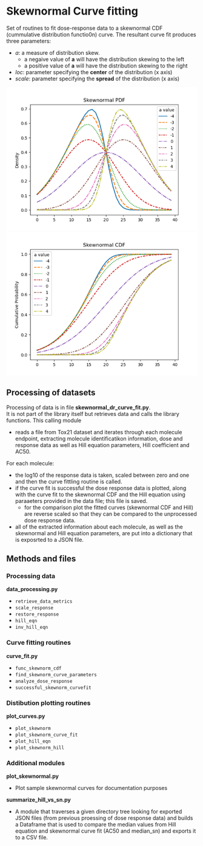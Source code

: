 # Skewnormal Curve fitting
Set of routines to fit dose-response data to a skewnormal CDF (cummulative distribution functio0n) curve.
The resultant curve fit produces three parameters:
- *a*:      a measure of distribution skew.
    - a negaive value of **a** will have the distribution skewing to the left
    - a positive value of **a** will have the distribution skewing to the right 
- *loc*:    parameter specifying the **center** of the distribution (x axis)
- *scale*:  parameter specifying the **spread** of the distribution (x axis)

<img src="sample_skewnormal_plots/sn_pd_all_a.png" alt="Skewnormal PDF" width="600"/>
<img src="sample_skewnormal_plots/sn_cd_all_a.png" alt="Skewnormal PDF" width="600"/>
<!-- ![Skewnormal PDF 'a' variest](sample_skewnormal_plots/sn_pd_all_a.png )
![Skewnormal CDF 'a' varies](sample_skewnormal_plots/sn_cd_all_a.png) -->


## Processing of datasets
Processing of data is in file **skewnormal_dr_curve_fit.py**.  
It is not part of the library itself but retrieves data and calls the library functions.
This calling module
- reads a file from Tox21 dataset and iterates through each molecule endpoint, extracting molecule identificatikon information, dose and response data as well as Hill equation parameters, Hill coefficient and AC50.   

For each molecule:
- the log10 of the response data is taken, scaled between zero and one and then the curve fittling routine is called.  
- if the curve fit is successful the dose response data is plotted, along with the curve fit to the skewnormal CDF and the Hill equation using paraaeters provided in the data file; this file is saved.
    - for the comparison plot the fitted curves (skewnormal CDF and Hill) are reverse scaled so that they can be compared to the unprocessed dose response data.
- all of the extracted information about each molecule, as well as the skewnormal and Hill equation parameters, are put into a dictionary that is exposrted to a JSON file.


## Methods and files
### Processing data
**data_processing.py**
- `retrieve_data_metrics`
- `scale_response`
- `restore_response`
- `hill_eqn`
- `inv_hill_eqn`

### Curve fitting routines
**curve_fit.py**
- `func_skewnorm_cdf`
- `find_skewnorm_curve_parameters`
- `analyze_dose_response`
- `successful_skewnorm_curvefit`


### Distibution plotting routines
**plot_curves.py**
- `plot_skewnorm`
- `plot_skewnorm_curve_fit`
- `plot_hill_eqn`
- `plot_skewnorm_hill`

### Additional modules
**plot_skewnormal.py**
- Plot sample skewnormal curves for documentation purposes

**summarize_hill_vs_sn.py**
- A module that traverses a given directory tree looking for exported JSON files (from previous proessing of dose response data) and builds a Dataframe that is used to compare the median values from Hill equation and skewnormal curve fit (AC50 and median_sn) and exports it to a CSV file.
